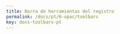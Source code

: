 ```yaml
---
title: Barra de herramientas del registro
permalink: /docs/pt/6-opac/toolbars
key: docs-toolbars-pt
---
```

